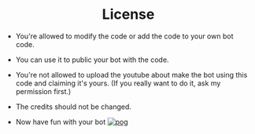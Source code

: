 <h1 align="center">License</h1>

- You're allowed to modify the code or add the code to your own bot code.

- You can use it to public your bot with the code.

- You're not allowed to upload the youtube about make the bot using this code and claiming it's yours. (If you really want to do it, ask my permission first.)

- The credits should not be changed.

- Now have fun with your bot [![pog](https://cdn.discordapp.com/emojis/907867592708997161.png?v=1&size=32)](https://youtu.be/g9TNY75jhcs)
